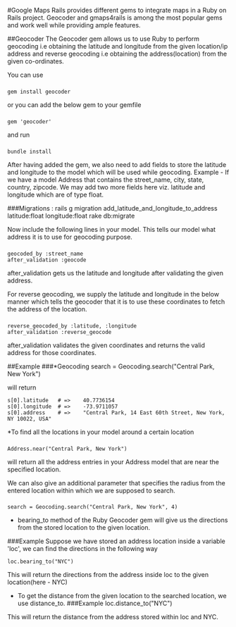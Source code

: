 #Google Maps
Rails provides different gems to integrate maps in a Ruby on Rails project.
Geocoder and gmaps4rails is among the most popular gems and work well while providing ample features.

##Geocoder
The Geocoder gem allows us to use Ruby to perform geocoding i.e obtaining the latitude and longitude from the given location/ip address and reverse geocoding i.e obtaining the address(location) from the given co-ordinates.

You can use
###
    gem install geocoder

or you can add the below gem to your gemfile
###
    gem 'geocoder'

and run
###
    bundle install

After having added the gem, we also need to add fields to store the latitude and longitude to the model which will be used while geocoding.
Example - 
If we have a model Address that contains the street_name, city, state, country, zipcode. We may add two more fields here viz. latitude and longitude which are of type float.

###Migrations :
    rails g migration add_latitude_and_longitude_to_address latitude:float longitude:float
    rake db:migrate
    
Now include the following lines in your model. This tells our model what address it is to use for geocoding purpose.
###
    geocoded_by :street_name
    after_validation :geocode
    
after_validation gets us the latitude and longitude after validating the given address.

For reverse geocoding, we supply the latitude and longitude in the below manner which tells the geocoder that it is to use these coordinates to fetch the address of the location.
###   
    reverse_geocoded_by :latitude, :longitude
    after_validation :reverse_geocode
    
after_validation validates the given coordinates and returns the valid address for those coordinates.
	

##Example
###*Geocoding
    search = Geocoding.search("Central Park, New York")
 
will return
    
    s[0].latitude	# =>	40.7736154
    s[0].longitude	# =>	-73.9711057
    s[0].address	# =>	"Central Park, 14 East 60th Street, New York, NY 10022, USA"


*To find all the locations in your model around a certain location
###
    Address.near("Central Park, New York")
will return all the address entries in your Address model that are near the specified location.

We can also give an additional parameter that specifies the radius from the entered location within which we are supposed to search.

###
    search = Geocoding.search("Central Park, New York", 4)
    
* bearing_to method of the Ruby Geocoder gem will give us the directions from the stored location to the given location.

###Example
Suppose we have stored an address location inside a variable 'loc', we can find the directions in the following way

    loc.bearing_to("NYC")

This will return the directions from the address inside loc to the given location(here - NYC)

* To get the distance from the given location to the searched location, we use distance_to.
###Example
    loc.distance_to("NYC")
    
This will return the distance from the address stored within loc and NYC.
